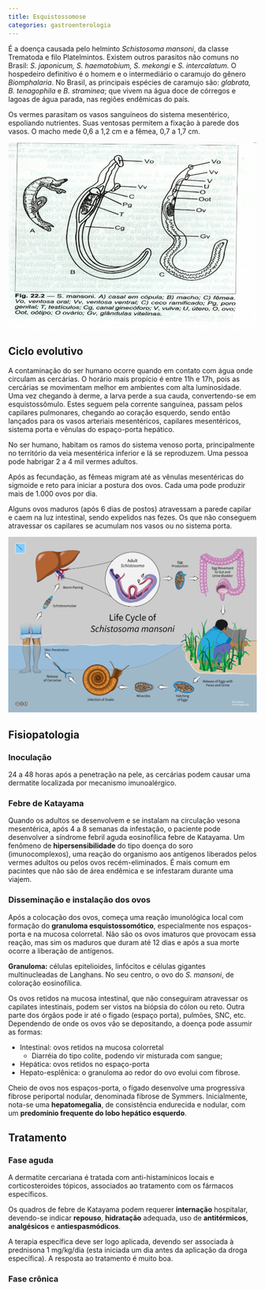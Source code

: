 ```yaml
---
title: Esquistossomose
categories: gastroenterologia
---
```


É a doença causada pelo helminto _Schistosoma mansoni_, da classe Trematoda e filo Platelmintos. Existem outros parasitos não comuns no Brasil: _S. japonicum, S. haematobium, S. mekongi_ e _S. intercalatum._ O hospedeiro definitivo é o homem e o intermediário o caramujo do gênero _Biomphalaria_. No Brasil, as principais espécies
de caramujo são: _glabrata, B. tenagophila_ e _B. straminea_; que vivem na água doce de córregos e lagoas de água parada, nas regiões endêmicas do país.

Os vermes parasitam os vasos sanguíneos do sistema mesentérico, espoliando nutrientes. Suas ventosas permitem a fixação à parede dos vasos. O macho mede 0,6 a 1,2 cm e a fêmea, 0,7 a 1,7 cm.

![_Schistosoma mansoni_](/assets/gastro/schistosoma.jpg)

## Ciclo evolutivo

A contaminação do ser humano ocorre quando em contato com água onde circulam as <span class="red">cercárias</span>. O horário mais propício é entre 11h e 17h, pois as cercárias se movimentam melhor em ambientes com alta luminosidade. Uma vez chegando à derme, a larva perde a sua cauda, convertendo-se em esquistossômulo. Estes
seguem pela corrente sanguínea, passam pelos
capilares pulmonares, chegando ao coração esquerdo, sendo então lançados para os vasos arteriais mesentéricos, capilares mesentéricos, sistema porta e vênulas do espaço-porta hepático.

No ser humano, habitam os ramos do sistema venoso porta, principalmente no território da veia mesentérica inferior e lá se reproduzem. Uma pessoa pode habrigar 2 a 4 mil vermes adultos.

Após as fecundação, as fêmeas migram até as vênulas mesentéricas do sigmoide e reto para iniciar a postura dos ovos. Cada uma pode produzir mais de 1.000 ovos por dia.

Alguns ovos maduros (após 6 dias de postos) atravessam a parede capilar e caem na luz intestinal, sendo expelidos nas fezes. Os que não conseguem atravessar os capilares se acumulam nos vasos ou no sistema porta.

![_Schistosoma mansoni_](/assets/gastro/esquistossomose.png)

## Fisiopatologia

### Inoculação

24 a 48 horas após a penetração na pele, as cercárias podem causar uma dermatite localizada por mecanismo imunoalérgico.

### Febre de Katayama

Quando os adultos se desenvolvem e se instalam na circulação vesona mesentérica, após 4 a 8 semanas da infestação, o paciente pode desenvolver a síndrome febril aguda eosinofílica <span class="blue">febre de Katayama</span>. Um fenômeno de **hipersensibilidade** do tipo doença do soro (imunocomplexos), uma reação do organismo aos antígenos liberados pelos vermes adultos ou pelos ovos recém-eliminados. É mais comum em pacintes que não são de área endêmica e se infestaram durante uma viajem.

### Disseminação e instalação dos ovos

Após a colocação dos ovos, começa uma reação imunológica local com formação do **granuloma esquistossomótico**, especialmente nos espaços-porta e na mucosa colorretal. Não são os ovos imaturos que provocam essa reação, mas sim os maduros que duram até 12 dias e após a sua morte ocorre a liberação de antígenos.

**Granuloma:** células epitelioides, linfócitos e células gigantes multinucleadas de Langhans. No seu centro, o ovo do _S. mansoni_, de coloração eosinofílica.

Os ovos retidos na mucosa intestinal, que não conseguiram atravessar os capilates intestinais, podem ser vistos na biópsia do cólon ou reto. Outra parte dos órgãos pode ir até o figado (espaço porta), pulmões, SNC, etc. Dependendo de onde os ovos vão se depositando, a doença pode assumir as formas:

* Intestinal: ovos retidos na mucosa colorretal
  * Diarréia do tipo colite, podendo vir misturada com sangue;
* Hepática: ovos retidos no espaço-porta
* Hepato-esplênica: o granuloma ao redor do ovo evolui com fibrose.


Cheio de ovos nos espaços-porta, o fígado desenvolve uma
progressiva fibrose periportal nodular, denominada <span class="green">fibrose de Symmers</span>. Inicialmente, nota-se uma **hepatomegalia**, de consistência endurecida
e nodular, com um **predomínio frequente do lobo hepático esquerdo**.






## Tratamento

### Fase aguda

A dermatite cercariana é tratada com anti-histamínicos locais e corticosteroides tópicos, associados ao tratamento com os fármacos específicos.

Os quadros de <span class="green">febre de Katayama</span> podem requerer **internação** hospitalar, devendo-se indicar **repouso**, **hidratação** adequada, uso de **antitérmicos**, **analgésicos** e **antiespasmódicos**.

A terapia específica deve ser logo aplicada, devendo ser associada à prednisona 1 mg/kg/dia (esta iniciada um dia antes da aplicação da droga específica). A resposta ao tratamento é muito boa.

### Fase crônica
